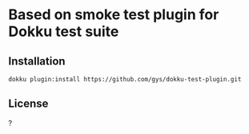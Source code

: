 Based on smoke test plugin for Dokku test suite
===============================================

Installation
-----------
```
dokku plugin:install https://github.com/gys/dokku-test-plugin.git
```

## License

?
